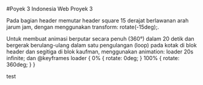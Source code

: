#Poyek 3
Indonesia Web Proyek 3

Pada bagian header memutar header square 15 derajat berlawanan arah jarum jam, dengan menggunakan transform: rotate(-15deg);.

Untuk membuat animasi berputar secara penuh (360°) dalam 20 detik dan bergerak berulang-ulang dalam
satu pengulangan (loop) pada kotak di blok header dan segitiga di blok kaufman, menggunakan animation: loader 20s infinite; dan
@keyframes loader {
  0% {
    rotate: 0deg;
  }
  100% {
    rotate: 360deg;
  }
}

test
